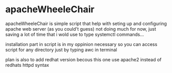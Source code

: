 # apacheWheeleChair

apacheWheeleChair is simple script that help with seting up and configuring apache web server (as you could't guess)
not doing much for now, just saving a lot of time that i wold use to type systemctl commands...

installation part in script is in my oppinion necessary so you can access script for any directory 
just by typing awc in terminal

plan is also to add redhat version becous this one use apache2 instead of redhats httpd syntax
